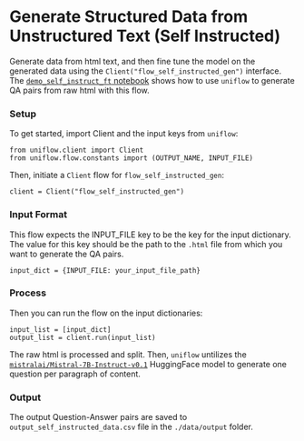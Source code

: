 # Generate Structured Data from Unstructured Text (Self Instructed)
Generate data from html text, and then fine tune the model on the generated data using the `Client("flow_self_instructed_gen")` interface. The [`demo_self_instruct_ft` notebook](demo_self_instruct_ft.ipynb) shows how to use `uniflow` to generate QA pairs from raw html with this flow.

### Setup
To get started, import Client and the input keys from `uniflow`:
```
from uniflow.client import Client
from uniflow.flow.constants import (OUTPUT_NAME, INPUT_FILE)
```

Then, initiate a `Client` flow for `flow_self_instructed_gen`:
```
client = Client("flow_self_instructed_gen")
```

### Input Format
This flow expects the INPUT_FILE key to be the key for the input dictionary. The value for this key should be the path to the `.html` file from which you want to generate the QA pairs.

```
input_dict = {INPUT_FILE: your_input_file_path}
```

### Process
Then you can run the flow on the input dictionaries:
```
input_list = [input_dict]
output_list = client.run(input_list)
```
The raw html is processed and split. Then, `uniflow` untilizes the [`mistralai/Mistral-7B-Instruct-v0.1`](https://huggingface.co/mistralai/Mistral-7B-Instruct-v0.1) HuggingFace model to generate one question per paragraph of content.

### Output
The output Question-Answer pairs are saved to `output_self_instructed_data.csv` file in the `./data/output` folder.